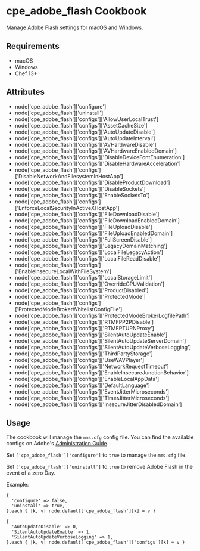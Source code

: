 cpe_adobe_flash Cookbook
========================
Manage Adobe Flash settings for macOS and Windows.

Requirements
------------
* macOS
* Windows
* Chef 13+

Attributes
----------
* node['cpe_adobe_flash']['configure']
* node['cpe_adobe_flash']['uninstall']
* node['cpe_adobe_flash']['configs']['AllowUserLocalTrust']
* node['cpe_adobe_flash']['configs']['AssetCacheSize']
* node['cpe_adobe_flash']['configs']['AutoUpdateDisable']
* node['cpe_adobe_flash']['configs']['AutoUpdateInterval']
* node['cpe_adobe_flash']['configs']['AVHardwareDisable']
* node['cpe_adobe_flash']['configs']['AVHardwareEnabledDomain']
* node['cpe_adobe_flash']['configs']['DisableDeviceFontEnumeration']
* node['cpe_adobe_flash']['configs']['DisableHardwareAcceleration']
* node['cpe_adobe_flash']['configs']['DisableNetworkAndFilesystemInHostApp']
* node['cpe_adobe_flash']['configs']['DisableProductDownload']
* node['cpe_adobe_flash']['configs']['DisableSockets']
* node['cpe_adobe_flash']['configs']['EnableSocketsTo']
* node['cpe_adobe_flash']['configs']['EnforceLocalSecurityInActiveXHostApp']
* node['cpe_adobe_flash']['configs']['FileDownloadDisable']
* node['cpe_adobe_flash']['configs']['FileDownloadEnabledDomain']
* node['cpe_adobe_flash']['configs']['FileUploadDisable']
* node['cpe_adobe_flash']['configs']['FileUploadEnabledDomain']
* node['cpe_adobe_flash']['configs']['FullScreenDisable']
* node['cpe_adobe_flash']['configs']['LegacyDomainMatching']
* node['cpe_adobe_flash']['configs']['LocalFileLegacyAction']
* node['cpe_adobe_flash']['configs']['LocalFileReadDisable']
* node['cpe_adobe_flash']['configs']['EnableInsecureLocalWithFileSystem']
* node['cpe_adobe_flash']['configs']['LocalStorageLimit']
* node['cpe_adobe_flash']['configs']['OverrideGPUValidation']
* node['cpe_adobe_flash']['configs']['ProductDisabled']
* node['cpe_adobe_flash']['configs']['ProtectedMode']
* node['cpe_adobe_flash']['configs']['ProtectedModeBrokerWhitelistConfigFile']
* node['cpe_adobe_flash']['configs']['ProtectedModeBrokerLogfilePath']
* node['cpe_adobe_flash']['configs']['RTMFPP2PDisable']
* node['cpe_adobe_flash']['configs']['RTMFPTURNProxy']
* node['cpe_adobe_flash']['configs']['SilentAutoUpdateEnable']
* node['cpe_adobe_flash']['configs']['SilentAutoUpdateServerDomain']
* node['cpe_adobe_flash']['configs']['SilentAutoUpdateVerboseLogging']
* node['cpe_adobe_flash']['configs']['ThirdPartyStorage']
* node['cpe_adobe_flash']['configs']['UseWAVPlayer']
* node['cpe_adobe_flash']['configs']['NetworkRequestTimeout']
* node['cpe_adobe_flash']['configs']['EnableInsecureJunctionBehavior']
* node['cpe_adobe_flash']['configs']['EnableLocalAppData']
* node['cpe_adobe_flash']['configs']['DefaultLanguage']
* node['cpe_adobe_flash']['configs']['EventJitterMicroseconds']
* node['cpe_adobe_flash']['configs']['TimerJitterMicroseconds']
* node['cpe_adobe_flash']['configs']['InsecureJitterDisabledDomain']

Usage
-----
The cookbook will manage the `mms.cfg` config file. You can find the available
configs on Adobe's [Administration Guide](https://helpx.adobe.com/flash-player/kb/administration-configure-auto-update-notification.html).

Set `['cpe_adobe_flash']['configure']` to `true` to manage the `mms.cfg` file.

Set `['cpe_adobe_flash']['uninstall']` to `true` to remove Adobe Flash in the
event of a zero Day.

Example:

```
{
  'configure' => false,
  'uninstall' => true,
}.each { |k, v| node.default['cpe_adobe_flash'][k] = v }

{
  'AutoUpdateDisable' => 0,
  'SilentAutoUpdateEnable' => 1,
  'SilentAutoUpdateVerboseLogging' => 1,
}.each { |k, v| node.default['cpe_adobe_flash']['configs'][k] = v }
```
